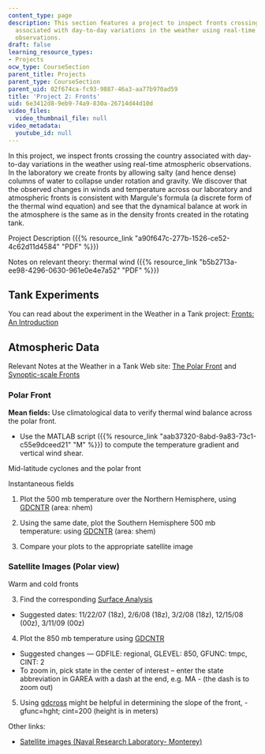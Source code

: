 ```yaml
---
content_type: page
description: This section features a project to inspect fronts crossing the country
  associated with day-to-day variations in the weather using real-time atmospheric
  observations.
draft: false
learning_resource_types:
- Projects
ocw_type: CourseSection
parent_title: Projects
parent_type: CourseSection
parent_uid: 02f674ca-fc93-9887-46a3-aa77b970ad59
title: 'Project 2: Fronts'
uid: 6e3412d8-9eb9-74a9-830a-26714d44d10d
video_files:
  video_thumbnail_file: null
video_metadata:
  youtube_id: null
---
```

In this project, we inspect fronts crossing the country associated with day-to-day variations in the weather using real-time atmospheric observations. In the laboratory we create fronts by allowing salty (and hence dense) columns of water to collapse under rotation and gravity. We discover that the observed changes in winds and temperature across our laboratory and atmospheric fronts is consistent with Margule's formula (a discrete form of the thermal wind equation) and see that the dynamical balance at work in the atmosphere is the same as in the density fronts created in the rotating tank.

Project Description ({{% resource_link "a90f647c-277b-1526-ce52-4c62d11d4584" "PDF" %}})

Notes on relevant theory: thermal wind ({{% resource_link "b5b2713a-ee98-4296-0630-961e0e4e7a52" "PDF" %}})

## Tank Experiments

You can read about the experiment in the Weather in a Tank project: [Fronts: An Introduction](http://weathertank.mit.edu/links/projects/fronts-an-introduction)

## Atmospheric Data

Relevant Notes at the Weather in a Tank Web site: [The Polar Front](http://weathertank.mit.edu/links/projects/fronts-an-introduction/fronts-atmosphere-the-polar-front) and [Synoptic-scale Fronts](http://weathertank.mit.edu/links/projects/fronts-an-introduction/fronts-atmosphere-synoptic-scale-fronts)

### Polar Front

**Mean fields:** Use climatological data to verify thermal wind balance across the polar front.

- Use the MATLAB script ({{% resource_link "aab37320-8abd-9a83-73c1-c55e9dceed21" "M" %}}) to compute the temperature gradient and vertical wind shear.

Mid-latitude cyclones and the polar front

Instantaneous fields

1) Plot the 500 mb temperature over the Northern Hemisphere, using [GDCNTR](https://www.unidata.ucar.edu/software/gempak/man/prog/gdcntr.html) (area: nhem)

2) Using the same date, plot the Southern Hemisphere 500 mb temperature: using [GDCNTR](https://www.unidata.ucar.edu/software/gempak/man/prog/gdcntr.html) (area: shem)

3) Compare your plots to the appropriate satellite image

### Satellite Images (Polar view)

Warm and cold fronts

3) Find the corresponding [Surface Analysis](http://weather.unisys.com/archive/sfc_map/)

- Suggested dates: 11/22/07 (18z), 2/6/08 (18z), 3/2/08 (18z), 12/15/08 (00z), 3/11/09 (00z)

4) Plot the 850 mb temperature using [GDCNTR](http://cmpo4.mit.edu/gempk/gdcntr.asp)

- Suggested changes — GDFILE: regional, GLEVEL: 850, GFUNC: tmpc, CINT: 2
- To zoom in, pick state in the center of interest – enter the state abbreviation in GAREA with a dash at the end, e.g. MA - (the dash is to zoom out)

5) Using [gdcross](https://www.unidata.ucar.edu/software/gempak/man/prog/gdcross.html) might be helpful in determining the slope of the front, - gfunc=hght; cint=200 (height is in meters)

Other links:

- [Satellite images (Naval Research Laboratory- Monterey)](https://www.nrl.navy.mil/News-Media/Images/igsearch/Satellite/igsort/UploadDate/)